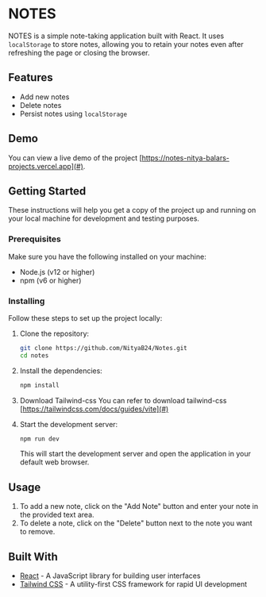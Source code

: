 # NOTES

NOTES is a simple note-taking application built with React. It uses `localStorage` to store notes, allowing you to retain your notes even after refreshing the page or closing the browser.

## Features

- Add new notes
- Delete notes
- Persist notes using `localStorage`

## Demo

You can view a live demo of the project [https://notes-nitya-balars-projects.vercel.app](#).

## Getting Started

These instructions will help you get a copy of the project up and running on your local machine for development and testing purposes.

### Prerequisites

Make sure you have the following installed on your machine:

- Node.js (v12 or higher)
- npm (v6 or higher)

### Installing

Follow these steps to set up the project locally:

1. Clone the repository:

    ```bash
    git clone https://github.com/NityaB24/Notes.git
    cd notes
    ```

2. Install the dependencies:

    ```bash
    npm install
    ```

3. Download Tailwind-css
   You can refer to download tailwind-css [https://tailwindcss.com/docs/guides/vite](#)

4. Start the development server:

    ```bash
    npm run dev
    ```

    This will start the development server and open the application in your default web browser.

## Usage

1. To add a new note, click on the "Add Note" button and enter your note in the provided text area.
2. To delete a note, click on the "Delete" button next to the note you want to remove.

## Built With

- [React](https://reactjs.org/) - A JavaScript library for building user interfaces
- [Tailwind CSS](https://tailwindcss.com/) - A utility-first CSS framework for rapid UI development


